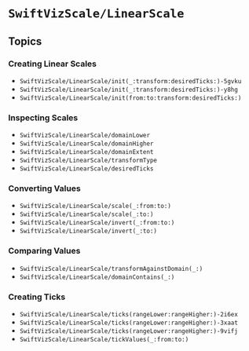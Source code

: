 # ``SwiftVizScale/LinearScale``

## Topics

### Creating Linear Scales

- ``SwiftVizScale/LinearScale/init(_:transform:desiredTicks:)-5gvku``
- ``SwiftVizScale/LinearScale/init(_:transform:desiredTicks:)-y8hg``
- ``SwiftVizScale/LinearScale/init(from:to:transform:desiredTicks:)``

### Inspecting Scales

- ``SwiftVizScale/LinearScale/domainLower``
- ``SwiftVizScale/LinearScale/domainHigher``
- ``SwiftVizScale/LinearScale/domainExtent``
- ``SwiftVizScale/LinearScale/transformType``
- ``SwiftVizScale/LinearScale/desiredTicks``

### Converting Values 

- ``SwiftVizScale/LinearScale/scale(_:from:to:)``
- ``SwiftVizScale/LinearScale/scale(_:to:)``
- ``SwiftVizScale/LinearScale/invert(_:from:to:)``
- ``SwiftVizScale/LinearScale/invert(_:to:)``

### Comparing Values

- ``SwiftVizScale/LinearScale/transformAgainstDomain(_:)``
- ``SwiftVizScale/LinearScale/domainContains(_:)``

### Creating Ticks

- ``SwiftVizScale/LinearScale/ticks(rangeLower:rangeHigher:)-2i6ex``
- ``SwiftVizScale/LinearScale/ticks(rangeLower:rangeHigher:)-3xaat``
- ``SwiftVizScale/LinearScale/ticks(rangeLower:rangeHigher:)-9vifj``
- ``SwiftVizScale/LinearScale/tickValues(_:from:to:)``
